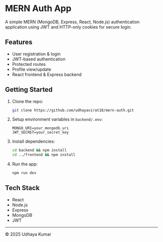# MERN Auth App

A simple MERN (MongoDB, Express, React, Node.js) authentication application using JWT and HTTP-only cookies for secure login.

## Features

- User registration & login  
- JWT-based authentication  
- Protected routes  
- Profile view/update  
- React frontend & Express backend  

## Getting Started

1. Clone the repo:
   ```bash
   git clone https://github.com/udhayavirat18/mern-auth.git
   ```

2. Setup environment variables in `backend/.env`:
   ```
   MONGO_URI=your_mongodb_uri
   JWT_SECRET=your_secret_key
   ```

3. Install dependencies:
   ```bash
   cd backend && npm install
   cd ../frontend && npm install
   ```

4. Run the app:
   ```bash
   npm run dev
   ```

## Tech Stack

- React  
- Node.js  
- Express  
- MongoDB  
- JWT  

---

© 2025 Udhaya Kumar
